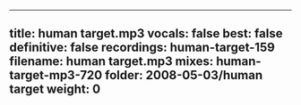 
---
title: human target.mp3
vocals: false
best: false
definitive: false
recordings: human-target-159
filename: human target.mp3
mixes: human-target-mp3-720
folder: 2008-05-03/human target
weight: 0
---
